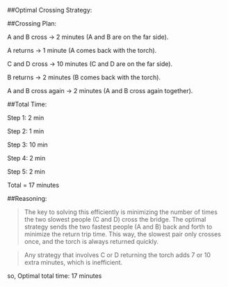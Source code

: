 ##Optimal Crossing Strategy:

##Crossing Plan:


A and B cross → 2 minutes (A and B are on the far side).

A returns → 1 minute (A comes back with the torch).

C and D cross → 10 minutes (C and D are on the far side).

B returns → 2 minutes (B comes back with the torch).

A and B cross again → 2 minutes (A and B cross again together).

##Total Time:


Step 1: 2 min

Step 2: 1 min

Step 3: 10 min

Step 4: 2 min

Step 5: 2 min

Total = 17 minutes

##Reasoning:


>The key to solving this efficiently is minimizing the number of times the two slowest people (C and D) cross the bridge. The optimal strategy sends the two fastest people (A and B) back and forth to minimize the return trip time. This way, the slowest pair only crosses once, and the torch is always returned quickly.

>Any strategy that involves C or D returning the torch adds 7 or 10 extra minutes, which is inefficient.

so, Optimal total time: 17 minutes
